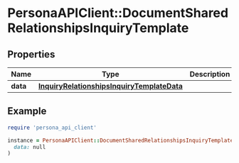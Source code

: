 # PersonaAPIClient::DocumentSharedRelationshipsInquiryTemplate

## Properties

| Name | Type | Description | Notes |
| ---- | ---- | ----------- | ----- |
| **data** | [**InquiryRelationshipsInquiryTemplateData**](InquiryRelationshipsInquiryTemplateData.md) |  | [optional] |

## Example

```ruby
require 'persona_api_client'

instance = PersonaAPIClient::DocumentSharedRelationshipsInquiryTemplate.new(
  data: null
)
```

